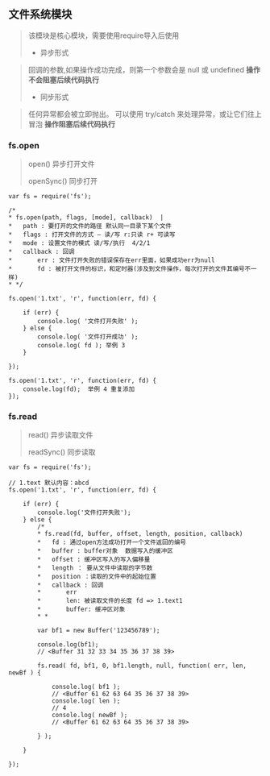 ## 文件系统模块

> 该模块是核心模块，需要使用require导入后使用
> * 异步形式

>    回调的参数,如果操作成功完成，则第一个参数会是 null 或 undefined
     **操作不会阻塞后续代码执行**
>* 同步形式

>    任何异常都会被立即抛出。 可以使用 try/catch 来处理异常，或让它们往上冒泡
     **操作阻塞后续代码执行**

### fs.open

> open() 异步打开文件 
> 
> openSync() 同步打开

```
var fs = require('fs');

/*
* fs.open(path, flags, [mode], callback)  | 
*   path : 要打开的文件的路径 默认同一目录下某个文件
*   flags : 打开文件的方式 — 读/写 r:只读 r+ 可读写
*   mode : 设置文件的模式 读/写/执行  4/2/1
*   callback : 回调
*       err : 文件打开失败的错误保存在err里面，如果成功err为null
*       fd : 被打开文件的标识，和定时器(涉及到文件操作，每次打开的文件其编号不一样)
* */

fs.open('1.txt', 'r', function(err, fd) {

    if (err) {
        console.log( '文件打开失败' );
    } else {
        console.log( '文件打开成功' );
        console.log( fd ); 举例 3
    }
    
});

fs.open('1.txt', 'r', function(err, fd) {
    console.log(fd);  举例 4 重复添加
});

```

### fs.read

> read() 异步读取文件 
> 
> readSync() 同步读取


```
var fs = require('fs');

// 1.text 默认内容：abcd
fs.open('1.txt', 'r', function(err, fd) {

    if (err) {
        console.log('文件打开失败');
    } else {     
        /*
        * fs.read(fd, buffer, offset, length, position, callback)
        *   fd : 通过open方法成功打开一个文件返回的编号
        *   buffer : buffer对象  数据写入的缓冲区
        *   offset : 缓冲区写入的写入偏移量
        *   length ： 要从文件中读取的字节数
        *   position ：读取的文件中的起始位置
        *   callback : 回调
        *       err
        *       len: 被读取文件的长度 fd => 1.text1
        *       buffer: 缓冲区对象
        * *

        var bf1 = new Buffer('123456789');

        console.log(bf1); 
        // <Buffer 31 32 33 34 35 36 37 38 39>

        fs.read( fd, bf1, 0, bf1.length, null, function( err, len, newBf ) {

            console.log( bf1 );
            // <Buffer 61 62 63 64 35 36 37 38 39>
            console.log( len );
            // 4
            console.log( newBf );
            // <Buffer 61 62 63 64 35 36 37 38 39> 

        } );

    }

});
```